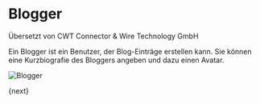 # Blogger

<span class="text-muted contributed-by">Übersetzt von CWT Connector & Wire Technology GmbH</span> 

Ein Blogger ist ein Benutzer, der Blog-Einträge erstellen kann. Sie können eine Kurzbiografie des Bloggers angeben und dazu einen Avatar.

<img class="screenshot" alt="Blogger" src="{{docs_base_url}}/assets/img/website/blogger.png">

{next}
